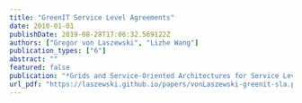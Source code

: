 ```yaml
---
title: "GreenIT Service Level Agreements"
date: 2010-01-01
publishDate: 2019-08-28T17:06:32.569122Z
authors: ["Gregor von Laszewski", "Lizhe Wang"]
publication_types: ["6"]
abstract: ""
featured: false
publication: "*Grids and Service-Oriented Architectures for Service Level Agreements*"
url_pdf: "https://laszewski.github.io/papers/vonLaszewski-greenit-sla.pdf"
---
```


